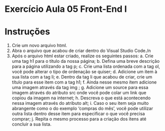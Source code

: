 # Exercício Aula 05 Front-End I

# Instruções

1. Crie um novo arquivo html.
2. Abra o arquivo que acabou de criar dentro do Visual Studio Code./n
3. Após o arquivo html estar criado, realize os seguintes passos:
  a. Crie uma tag h1 para o título da nossa página;
  b. Defina uma breve descrição para a página utilizando a tag p;
  c. Crie uma lista ordenada com a tag ol, você pode alterar o tipo de ordenação se quiser;
  d. Adicione um item à sua lista com a tag li;
  e. Dentro da tag li que acabou de criar, crie um título para esse item com a tag h1;
  f. Ainda nesse mesmo ítem adicione uma imagem através da tag img ;
  g. Adicione um source para essa imagem através do atributo src onde você pode colar um link que copiou da imagem na internet;
  h. Descreva o que está acontecendo nessa imagem através do atributo alt;
  i. Caso o seu item seja muito abrangente como o do exemplo ‘compras do mês’, você pode utilizar outra lista dentro desse item para especificar o que você precisa comprar;
  j. Repita o mesmo processo para a criação dos itens até concluir a sua lista.
